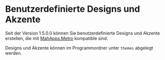 # Benutzerdefinierte Designs und Akzente

Seit der Version 1.5.0.0 können Sie benutzerdefinierte Designs und Akzente erstellen, die mit [MahApps.Metro](https://github.com/MahApps/MahApps.Metro) kompatible sind.

Designs und Akzente können im Programmordner unter `themes` abgelegt werden.





